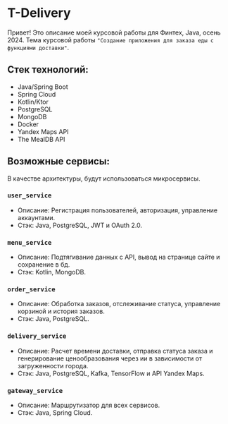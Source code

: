 # T-Delivery
Привет! Это описание моей курсовой работы для Финтех, Java, осень 2024. Тема курсовой работы `"Создание приложения для заказа еды с функциями доставки"`.

## Стек технологий:
- Java/Spring Boot
- Spring Cloud
- Kotlin/Ktor
- PostgreSQL
- MongoDB
- Docker
- Yandex Maps API
- The MealDB API

## Возможные сервисы:
В качестве архитектуры, будут использоваться микросервисы.
### `user_service`
  - Описание: Регистрация пользователей, авторизация, управление аккаунтами.
  - Стэк: Java, PostgreSQL, JWT и OAuth 2.0.

### `menu_service`
  - Описание: Подтягивание данных с API, вывод на странице сайте и сохранение в бд.
  - Стэк: Kotlin, MongoDB.
    
### `order_service`
  - Описание: Обработка заказов, отслеживание статуса, управление корзиной и история заказов.
  - Стэк: Java, PostgreSQL.
    
### `delivery_service`
  - Описание: Расчет времени доставки, отправка статуса заказа и генерирование ценообразования через ии в зависимости от загруженности города.
  - Стэк: Java, PostgreSQL, Kafka, TensorFlow и API Yandex Maps.

### `gateway_service`
  - Описание: Маршрутизатор для всех сервисов.
  - Стэк: Java, Spring Cloud.
